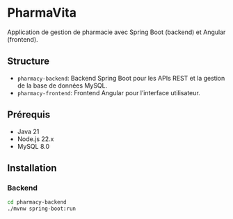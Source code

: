 # PharmaVita
Application de gestion de pharmacie avec Spring Boot (backend) et Angular (frontend).

## Structure
- `pharmacy-backend`: Backend Spring Boot pour les APIs REST et la gestion de la base de données MySQL.
- `pharmacy-frontend`: Frontend Angular pour l’interface utilisateur.

## Prérequis
- Java 21
- Node.js 22.x
- MySQL 8.0

## Installation
### Backend
```bash
cd pharmacy-backend
./mvnw spring-boot:run